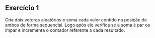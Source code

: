 ## Exercício 1
Cria dois vetores aleatórios e soma cada valor contido na posição de ambos de forma sequencial. Logo após ele verifica se a soma é par ou ímpar e incrementa o contador referente a cada resultado. 
